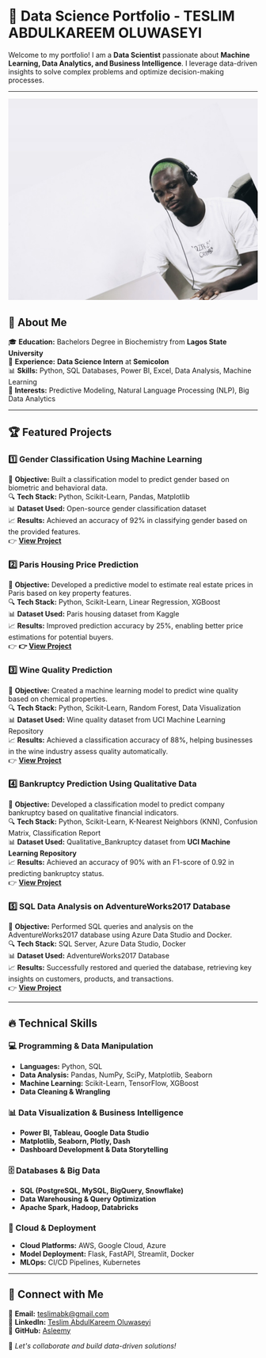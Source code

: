 # 🚀 Data Science Portfolio - TESLIM ABDULKAREEM OLUWASEYI

Welcome to my portfolio! I am a **Data Scientist** passionate about **Machine Learning, Data Analytics, and Business Intelligence**. I leverage data-driven insights to solve complex problems and optimize decision-making processes.

---
![Profile Picture](assets/img/tes.jpg)

## 📌 About Me
🎓 **Education:** Bachelors Degree in Biochemistry from **Lagos State University**  
💼 **Experience:** **Data Science Intern** at **Semicolon**  
📊 **Skills:** Python, SQL Databases, Power BI, Excel, Data Analysis, Machine Learning  
🔬 **Interests:** Predictive Modeling, Natural Language Processing (NLP), Big Data Analytics  

---

## 🏆 Featured Projects

### **1️⃣ Gender Classification Using Machine Learning**
📌 **Objective:** Built a classification model to predict gender based on biometric and behavioral data.  
🔍 **Tech Stack:** Python, Scikit-Learn, Pandas, Matplotlib  
📊 **Dataset Used:** Open-source gender classification dataset  
📈 **Results:** Achieved an accuracy of 92% in classifying gender based on the provided features.  
👉 **[View Project](https://github.com/Asleemy/Gender-Classification)**  

### **2️⃣ Paris Housing Price Prediction**
📌 **Objective:** Developed a predictive model to estimate real estate prices in Paris based on key property features.  
🔍 **Tech Stack:** Python, Scikit-Learn, Linear Regression, XGBoost  
📊 **Dataset Used:** Paris housing dataset from Kaggle  
📈 **Results:** Improved prediction accuracy by 25%, enabling better price estimations for potential buyers.  
👉 **👉 [View Project](https://github.com/Asleemy/Paris-Housing-ML)**  

### **3️⃣ Wine Quality Prediction**
📌 **Objective:** Created a machine learning model to predict wine quality based on chemical properties.  
🔍 **Tech Stack:** Python, Scikit-Learn, Random Forest, Data Visualization  
📊 **Dataset Used:** Wine quality dataset from UCI Machine Learning Repository  
📈 **Results:** Achieved a classification accuracy of 88%, helping businesses in the wine industry assess quality automatically.  
👉 **[View Project](https://github.com/Asleemy/Wine-Quality)**  

### **4️⃣ Bankruptcy Prediction Using Qualitative Data**
📌 **Objective:** Developed a classification model to predict company bankruptcy based on qualitative financial indicators.  
🔍 **Tech Stack:** Python, Scikit-Learn, K-Nearest Neighbors (KNN), Confusion Matrix, Classification Report  
📊 **Dataset Used:** Qualitative_Bankruptcy dataset from **UCI Machine Learning Repository**  
📈 **Results:** Achieved an accuracy of 90% with an F1-score of 0.92 in predicting bankruptcy status.  
👉 **[View Project](https://github.com/Asleemy/Bankruptcy-DS)**  

### **5️⃣ SQL Data Analysis on AdventureWorks2017 Database**
📌 **Objective:** Performed SQL queries and analysis on the AdventureWorks2017 database using Azure Data Studio and Docker.  
🔍 **Tech Stack:** SQL Server, Azure Data Studio, Docker  
📊 **Dataset Used:** AdventureWorks2017 Database  
📈 **Results:** Successfully restored and queried the database, retrieving key insights on customers, products, and transactions.  
👉 **[View Project](https://github.com/Asleemy/AdventureWorks2017)**  

---

## 🔥 Technical Skills

### **💻 Programming & Data Manipulation**
- **Languages:** Python, SQL  
- **Data Analysis:** Pandas, NumPy, SciPy, Matplotlib, Seaborn  
- **Machine Learning:** Scikit-Learn, TensorFlow, XGBoost  
- **Data Cleaning & Wrangling**

### **📊 Data Visualization & Business Intelligence**
- **Power BI, Tableau, Google Data Studio**
- **Matplotlib, Seaborn, Plotly, Dash**
- **Dashboard Development & Data Storytelling**

### **🗄️ Databases & Big Data**
- **SQL (PostgreSQL, MySQL, BigQuery, Snowflake)**
- **Data Warehousing & Query Optimization**
- **Apache Spark, Hadoop, Databricks**

### **🚀 Cloud & Deployment**
- **Cloud Platforms:** AWS, Google Cloud, Azure  
- **Model Deployment:** Flask, FastAPI, Streamlit, Docker  
- **MLOps:** CI/CD Pipelines, Kubernetes  

---

## 🔗 Connect with Me
📧 **Email:** teslimabk@gmail.com  
🔗 **LinkedIn:** [Teslim AbdulKareem Oluwaseyi](https://www.linkedin.com/in/tesleemy/)  
🔗 **GitHub:** [Asleemy](https://github.com/Asleemy)  

🚀 *Let's collaborate and build data-driven solutions!*

